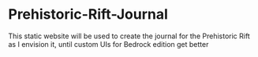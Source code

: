 # Prehistoric-Rift-Journal
This static website will be used to create the journal for the Prehistoric Rift as I envision it, until custom UIs for Bedrock edition get better
